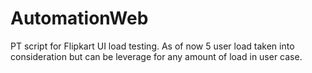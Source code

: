 # AutomationWeb
PT script for Flipkart UI load testing. As  of now 5 user load taken into consideration but can be leverage for any amount of load in user case. 
